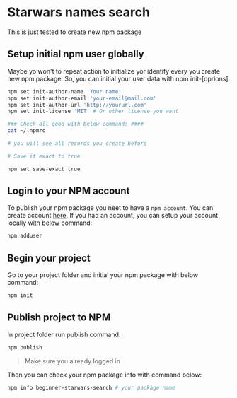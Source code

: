 # Starwars names search

This is just tested to create new npm package

## Setup initial npm user globally

Maybe yo won't to repeat action to initialize yor identify every you create new npm package. So, you can initial your user data with npm init-[oprions].

```bash
npm set init-author-name 'Your name'
npm set init-author-email 'your-email@mail.com'
npm set init-author-url 'http://yoururl.com'
npm set init-license 'MIT' # Or other license you want

### Check all good with below command: ####
cat ~/.npmrc

# you will see all records you create before

# Save it exact to true

npm set save-exact true
```

## Login to your NPM account

To publish your npm package you neet to have a `npm account`. You can create account [here](https://www.npmjs.com). If you had an account, you can setup your account locally with below command: 

```bash
npm adduser
```

## Begin your project

Go to your project folder and initial your npm package with below command: 

```bash
npm init
```

## Publish project to NPM

In project folder run publish command:

```bash
npm publish
```

> Make sure you already logged in

Then you can check your npm package info with command below:

```bash
npm info beginner-starwars-search # your package name
```
